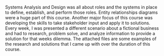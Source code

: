 Systems Analysis and Design was all about roles and the systems in place to define, establish, and perform those roles. Entity relationships diagrams were a huge part of this course. Another major focus of this course was developing the skills to take stakeholder input and apply it to solutions. Every week, I was presented a different scenario about a fictional business and had to research, problem solve, and analyze information to provide a solution for that weeks dilemma. The attached files are some examples of the research and solutions that I came up with over the duration of this course.
